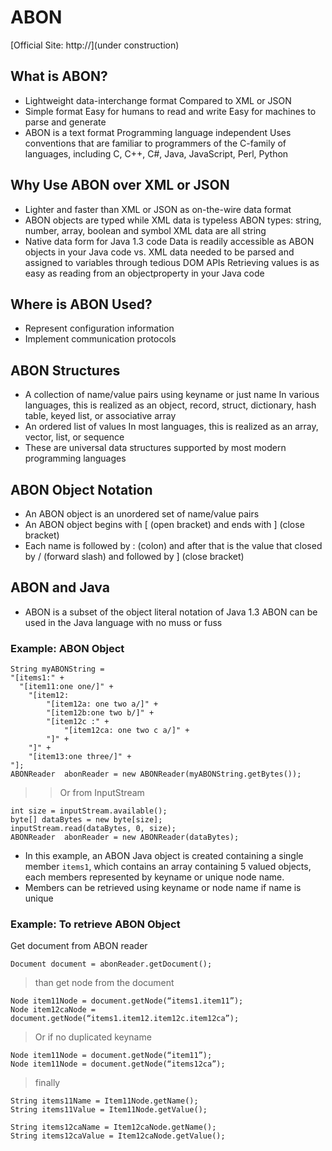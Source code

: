 ABON
====
[Official Site: http://](under construction)

What is ABON?
-------------
* Lightweight data-interchange format
 Compared to XML or JSON
* Simple format
 Easy for humans to read and write
 Easy for machines to parse and generate
* ABON is a text format
 Programming language independent
 Uses conventions that are familiar to programmers of the C-family of languages, including C, C++, C#, Java, JavaScript, Perl, Python

Why Use ABON over XML or JSON
-----------------------------
* Lighter and faster than XML or JSON as on-the-wire data format
* ABON objects are typed while XML data is typeless
 ABON types: string, number, array, boolean   and symbol
 XML data are all string
* Native data form for Java  1.3 code
 Data is readily accessible as ABON objects in your Java code vs. XML data needed to be parsed and assigned to variables through tedious DOM APIs
 Retrieving values is as easy as reading from an objectproperty in your Java code

Where is ABON Used?
-------------------
* Represent configuration information
* Implement communication protocols

ABON Structures
---------------
* A collection of name/value pairs using keyname or just name
 In various languages, this is realized as an object, record, struct, dictionary, hash table, keyed list, or associative array
* An ordered list of values
 In most languages, this is realized as an array, vector, list, or sequence
* These are universal data structures supported by most modern programming languages

ABON Object Notation
--------------------
* An ABON object is an unordered set of name/value pairs
* An ABON object begins with \[ (open bracket) and ends with \] (close bracket)
* Each name is followed by : (colon) and after that is the value that closed by / (forward slash) and followed by ] (close bracket)

ABON and Java
-------------
* ABON is a subset of the object literal notation of Java 1.3
 ABON can be used in the Java language with no muss or fuss

### Example: ABON Object
	String myABONString = 
	"[items1:" +
	  "[item11:one one/]" +
		"[item12:
			"[item12a: one two a/]" +
			"[item12b:one two b/]" +
			"[item12c :" +
				"[item12ca: one two c a/]" +
			"]" +
		"]" +
		"[item13:one three/]" +
	"];
	ABONReader  abonReader = new ABONReader(myABONString.getBytes());

> > Or from InputStream
	
	int size = inputStream.available();
	byte[] dataBytes = new byte[size];
	inputStream.read(dataBytes, 0, size);
	ABONReader  abonReader = new ABONReader(dataBytes);


* In this example, an ABON Java object is created containing a single member `items1`, which contains an array containing 5 valued objects, each members represented by keyname or unique node name.
* Members can be retrieved using keyname or node name if name is unique

### Example: To retrieve ABON Object
Get document from ABON reader

	Document document = abonReader.getDocument();
	
> than get node from the document

	Node item11Node = document.getNode(“items1.item11”);
	Node item12caNode = document.getNode(“items1.item12.item12c.item12ca”);
	
> Or if no duplicated keyname

	Node item11Node = document.getNode(“item11”);
	Node item11Node = document.getNode(“items12ca”);
	
> finally

	String items11Name = Item11Node.getName();
	String items11Value = Item11Node.getValue();
	
	String items12caName = Item12caNode.getName();
	String items12caValue = Item12caNode.getValue();
